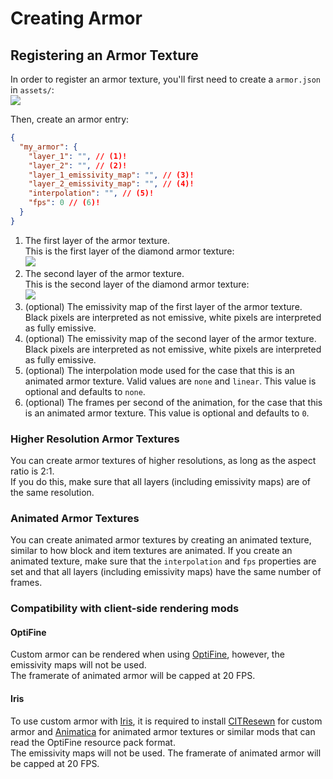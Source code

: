 # Creating Armor

## Registering an Armor Texture

In order to register an armor texture, you'll first need to create a `armor.json` in `assets/`:  
![](https://i.imgur.com/G3gVSO7.png)

Then, create an armor entry:
```json
{
  "my_armor": {
    "layer_1": "", // (1)!
    "layer_2": "", // (2)!
    "layer_1_emissivity_map": "", // (3)!
    "layer_2_emissivity_map": "", // (4)!
    "interpolation": "", // (5)!
    "fps": 0 // (6)!
  }
}
```

1. The first layer of the armor texture.  
   This is the first layer of the diamond armor texture:  
   ![](https://i.imgur.com/dguEiQo.png)
2. The second layer of the armor texture.  
    This is the second layer of the diamond armor texture:  
    ![](https://i.imgur.com/F2ORgNQ.png)
3. (optional) The emissivity map of the first layer of the armor texture. Black pixels are interpreted as not emissive, white
   pixels are interpreted as fully emissive.
4. (optional) The emissivity map of the second layer of the armor texture. Black pixels are interpreted as not emissive, white
   pixels are interpreted as fully emissive.
5. (optional) The interpolation mode used for the case that this is an animated armor texture.
   Valid values are `none` and `linear`. This value is optional and defaults to `none`.
6. (optional) The frames per second of the animation, for the case that this is an animated armor texture.
   This value is optional and defaults to `0`.

### Higher Resolution Armor Textures

You can create armor textures of higher resolutions, as long as the aspect ratio is 2:1.  
If you do this, make sure that all layers (including emissivity maps) are of the same resolution.

### Animated Armor Textures

You can create animated armor textures by creating an animated texture, similar to how block and item textures are animated.
If you create an animated texture, make sure that the `interpolation` and `fps` properties are set and that all layers
(including emissivity maps) have the same number of frames.

### Compatibility with client-side rendering mods

#### OptiFine
Custom armor can be rendered when using [OptiFine](https://optifine.net), however, the emissivity maps will not be used.  
The framerate of animated armor will be capped at 20 FPS.

#### Iris
To use custom armor with [Iris](https://irisshaders.net/), it is required to install
[CITResewn](https://www.curseforge.com/minecraft/mc-mods/cit-resewn) for custom armor and
[Animatica](https://www.curseforge.com/minecraft/mc-mods/animatica) for animated armor textures
or similar mods that can read the OptiFine resource pack format.  
The emissivity maps will not be used. The framerate of animated armor will be capped at 20 FPS.